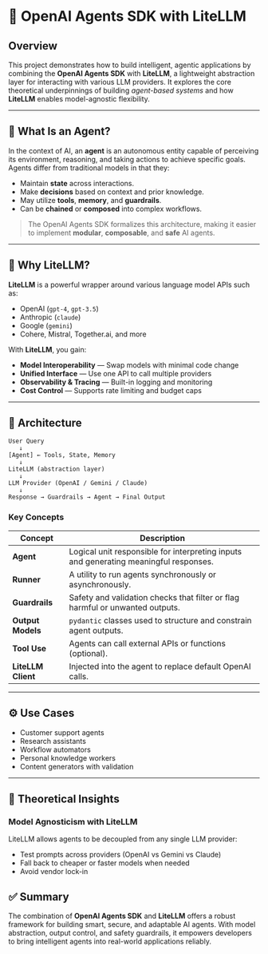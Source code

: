 # 🧠 OpenAI Agents SDK with LiteLLM

## Overview

This project demonstrates how to build intelligent, agentic applications by combining the **OpenAI Agents SDK** with **LiteLLM**, a lightweight abstraction layer for interacting with various LLM providers. It explores the core theoretical underpinnings of building *agent-based systems* and how **LiteLLM** enables model-agnostic flexibility.

---

## 🧩 What Is an Agent?

In the context of AI, an **agent** is an autonomous entity capable of perceiving its environment, reasoning, and taking actions to achieve specific goals. Agents differ from traditional models in that they:

* Maintain **state** across interactions.
* Make **decisions** based on context and prior knowledge.
* May utilize **tools**, **memory**, and **guardrails**.
* Can be **chained** or **composed** into complex workflows.

> The OpenAI Agents SDK formalizes this architecture, making it easier to implement **modular**, **composable**, and **safe** AI agents.

---

## 🧪 Why LiteLLM?

**LiteLLM** is a powerful wrapper around various language model APIs such as:

* OpenAI (`gpt-4`, `gpt-3.5`)
* Anthropic (`claude`)
* Google (`gemini`)
* Cohere, Mistral, Together.ai, and more

With **LiteLLM**, you gain:

* **Model Interoperability** — Swap models with minimal code change
* **Unified Interface** — Use one API to call multiple providers
* **Observability & Tracing** — Built-in logging and monitoring
* **Cost Control** — Supports rate limiting and budget caps

---

## 🧠 Architecture

```plaintext
User Query
   ↓
[Agent] ← Tools, State, Memory
   ↓
LiteLLM (abstraction layer)
   ↓
LLM Provider (OpenAI / Gemini / Claude)
   ↓
Response → Guardrails → Agent → Final Output
```

### Key Concepts

| Concept            | Description                                                                           |
| ------------------ | ------------------------------------------------------------------------------------- |
| **Agent**          | Logical unit responsible for interpreting inputs and generating meaningful responses. |
| **Runner**         | A utility to run agents synchronously or asynchronously.                              |
| **Guardrails**     | Safety and validation checks that filter or flag harmful or unwanted outputs.         |
| **Output Models**  | `pydantic` classes used to structure and constrain agent outputs.                     |
| **Tool Use**       | Agents can call external APIs or functions (optional).                                |
| **LiteLLM Client** | Injected into the agent to replace default OpenAI calls.                              |

---

## ⚙️ Use Cases

* Customer support agents
* Research assistants
* Workflow automators
* Personal knowledge workers
* Content generators with validation

---

## 📘 Theoretical Insights

### **Model Agnosticism with LiteLLM**

LiteLLM allows agents to be decoupled from any single LLM provider:

* Test prompts across providers (OpenAI vs Gemini vs Claude)
* Fall back to cheaper or faster models when needed
* Avoid vendor lock-in


## ✅ Summary

The combination of **OpenAI Agents SDK** and **LiteLLM** offers a robust framework for building smart, secure, and adaptable AI agents. With model abstraction, output control, and safety guardrails, it empowers developers to bring intelligent agents into real-world applications reliably.


